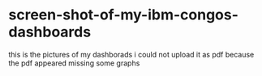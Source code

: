 # screen-shot-of-my-ibm-congos-dashboards
this is the pictures of my dashborads i could not upload it as pdf because the pdf appeared missing some graphs
